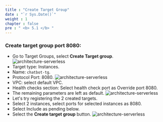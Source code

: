 ```yaml
---
title : "Create Target Group"
date : "`r Sys.Date()`" 
weight : 1 
chapter : false
pre : " <b> 5.1 </b> "
---
```




### Create target group port 8080:
* Go to Target Groups, select **Create Target group**. 
![architecture-serverless](/workshop-aws-card-clash-1/images/5.fwd/tg1.png)
* Target type: Instances.
* Name: ```chatbot-tg```.
* Protocol Port: 8080.
![architecture-serverless](/workshop-aws-card-clash-1/images/5.fwd/tg2.png)
* VPC: select default VPC.
* Health checks section: Select health check port as Override port 8080.
* The remaining parameters are left as default.
![architecture-serverless](/workshop-aws-card-clash-1/images/5.fwd/tg3.png)
* Let's try registering the 2 created targets. 
* Select 2 instances, select ports for selected instances as 8080.
* Select Include as pending below.
* Select the **Create target group** button.
![architecture-serverless](/workshop-aws-card-clash-1/images/5.fwd/tg4.png)
